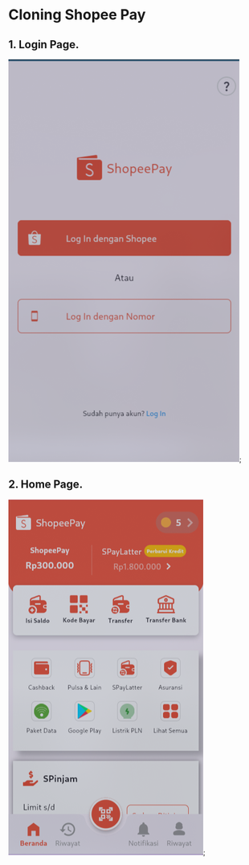 # Cloning Shopee Pay 

## 1. Login Page.

![App Screenshot](/lib/images/ss/login-page.png);

## 2. Home Page.

![App Screenshot](/lib/images/ss/home-page.png);
